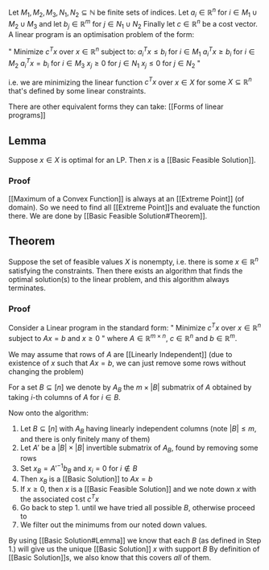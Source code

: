 Let $M_{1},M_{2},M_{3},N_{1},N_{2}\subseteq \mathbb{N}$ be finite sets of indices.
Let $a_{i}\in \mathbb{R}^{n}$ for $i\in M_{1}\cup M_{2}\cup M_{3}$
and let $b_{j}\in \mathbb{R}^{m}$ for $j\in N_{1}\cup N_{2}$
Finally let $c\in \mathbb{R}^{n}$ be a cost vector.
A linear program is an optimisation problem of the form:

" Minimize $c^Tx$ over $x\in \mathbb{R}^{n}$ subject to:
$a_i^Tx\leq b_i$ for $i\in M_1$
$a_i^Tx\geq b_i$ for $i\in M_2$
$a_i^Tx= b_i$ for $i\in M_3$
$x_j\geq 0$ for $j\in N_1$
$x_j\leq 0$ for $j\in N_2$ "

i.e. we are minimizing the linear function $c^{T}x$ 
over $x\in X$ 
for some $X\subseteq \mathbb{R}^{n}$ that's defined by some linear constraints.

There are other equivalent forms they can take:
[[Forms of linear programs]]
## Lemma
Suppose $x\in X$ is optimal for an LP.
Then $x$ is a [[Basic Feasible Solution]].
### Proof
[[Maximum of a Convex Function]] is always at an [[Extreme Point]] (of domain).
So we need to find all [[Extreme Point]]s and evaluate the function there.
We are done by [[Basic Feasible Solution#Theorem]].
## Theorem
Suppose the set of feasible values $X$ is nonempty,
i.e. there is some $x\in \mathbb{R}^{n}$ satisfying the constraints.
Then there exists an algorithm that finds the optimal solution(s) to the linear problem,
and this algorithm always terminates.
### Proof
Consider a Linear program in the standard form:
" Minimize $c^Tx$ over $x\in \mathbb{R}^{n}$ subject to $Ax=b$ and $x\geq 0$ "
where $A\in \mathbb{R}^{m\times n}$, $c\in \mathbb{R}^{n}$ and $b\in \mathbb{R}^{m}$.

We may assume that rows of $A$ are [[Linearly Independent]]
(due to existence of $x$ such that $Ax=b$, 
we can just remove some rows without changing the problem)

For a set $B\subseteq[n]$ we denote by $A_{B}$ the $m\times \lvert B \rvert$ submatrix of $A$
obtained by taking $i$-th columns of $A$ for $i\in B$.

Now onto the algorithm:
1. Let $B\subseteq[n]$ with $A_{B}$ having linearly independent columns 
   (note $\lvert B \rvert\leq m$, and there is only finitely many of them)
2. Let $A'$ be a $\lvert B \rvert \times \lvert B \rvert$ invertible submatrix of $A_{B}$,
   found by removing some rows
3. Set $x_{B}=A'^{-1}b_{B}$ and $x_{i}=0$ for $i\not\in B$
4. Then $x_{B}$ is a [[Basic Solution]] to $Ax=b$
5. If $x\geq 0$, then $x$ is a [[Basic Feasible Solution]]
   and we note down $x$ with the associated cost $c^{T}x$
6. Go back to step 1. until we have tried all possible $B$, 
   otherwise proceed to
7. We filter out the minimums from our noted down values.

By using [[Basic Solution#Lemma]] 
we know that each $B$ (as defined in Step 1.)
will give us the unique [[Basic Solution]] $x$ with support $B$
By definition of [[Basic Solution]]s, we also know that this covers *all* of them.


